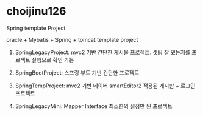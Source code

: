 # choijinu126
Spring template Project

oracle + Mybatis + Spring + tomcat template project

1. SpringLegacyProject: mvc2 기반 간단한 게시물 프로젝트. 셋팅 잘 됐는지를 프로젝트 실행으로 확인 가능
2. SpringBootProject: 스프링 부트 기반 간단한 프로젝트
3. SpringTempProject: mvc2 기반 네이버 smartEditor2 적용된 게시판 + 로그인 프로젝트

4. SpringLegacyMini: Mapper Interface 최소한의 설정만 된 프로젝트
